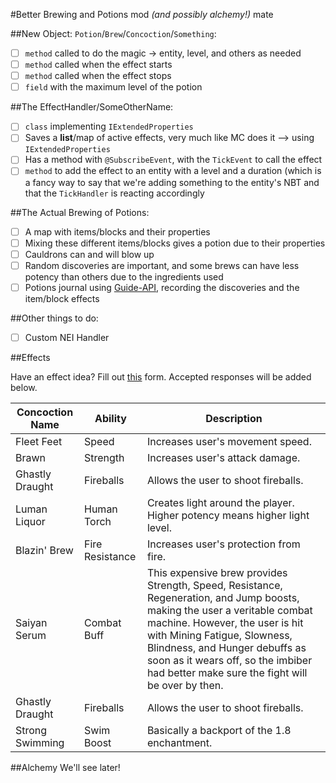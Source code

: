 #Better Brewing and Potions mod *(and possibly alchemy!)* mate

##New Object: `Potion`/`Brew`/`Concoction`/`Something`:
- [ ] `method` called to do the magic -> entity, level, and others as needed
- [ ] `method` called when the effect starts
- [ ] `method` called when the effect stops
- [ ] `field` with the maximum level of the potion

##The EffectHandler/SomeOtherName:
- [ ] `class` implementing `IExtendedProperties`
- [ ] Saves a **list**/map of active effects, very much like MC does it --> using `IExtendedProperties`
- [ ] Has a method with `@SubscribeEvent`, with the `TickEvent` to call the effect
- [ ] `method` to add the effect to an entity with a level and a duration (which is a fancy way to say that we're adding something to the entity's NBT and that the `TickHandler` is reacting accordingly

##The Actual Brewing of Potions:
- [ ] A map with items/blocks and their properties
- [ ] Mixing these different items/blocks gives a potion due to their properties
- [ ] Cauldrons can and will blow up
- [ ] Random discoveries are important, and some brews can have less potency than others due to the ingredients used
- [ ] Potions journal using [Guide-API](https://github.com/TeamAmeriFrance/Guide-API), recording the discoveries and the item/block effects

##Other things to do:

- [ ] Custom NEI Handler

##Effects

Have an effect idea? Fill out [this](http://goo.gl/forms/FiPc7Kkyhs) form. Accepted responses will be added below.

**Concoction Name** | **Ability** | **Description**
------------ | ------------- | -------------
Fleet Feet | Speed | Increases user's movement speed.
Brawn | Strength | Increases user's attack damage.
Ghastly Draught | Fireballs | Allows the user to shoot fireballs. 
Luman Liquor | Human Torch | Creates light around the player. Higher potency means higher light level.
Blazin' Brew | Fire Resistance | Increases user's protection from fire.
Saiyan Serum | Combat Buff | This expensive brew provides Strength, Speed, Resistance, Regeneration, and Jump boosts, making the user a veritable combat machine.  However, the user is hit with Mining Fatigue, Slowness, Blindness, and Hunger debuffs as soon as it wears off, so the imbiber had better make sure the fight will be over by then.
Ghastly Draught | Fireballs | Allows the user to shoot fireballs.
Strong Swimming | Swim Boost | Basically a backport of the 1.8 enchantment.

##Alchemy
We'll see later!
